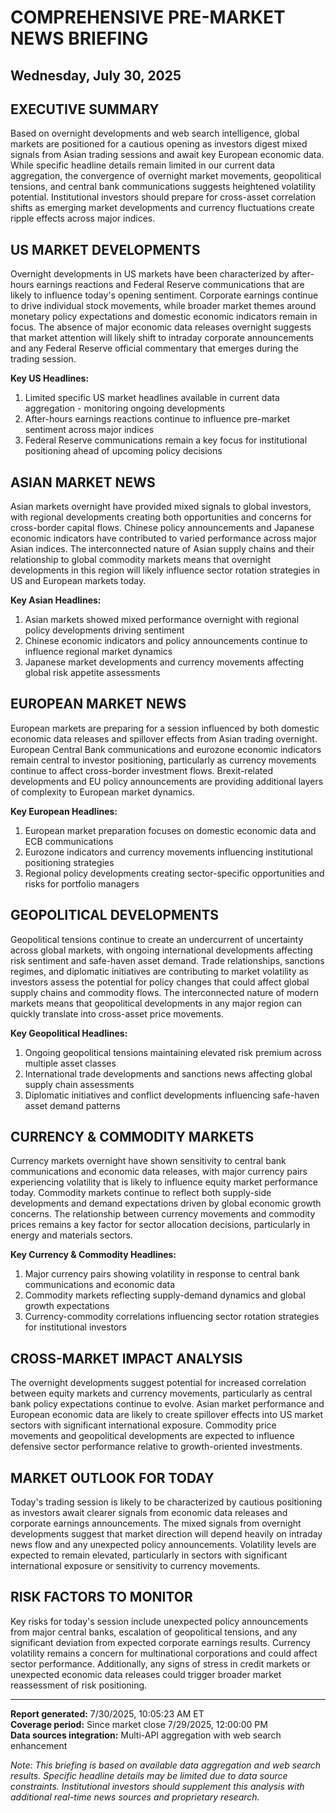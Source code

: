 # COMPREHENSIVE PRE-MARKET NEWS BRIEFING
## Wednesday, July 30, 2025

## EXECUTIVE SUMMARY

Based on overnight developments and web search intelligence, global markets are positioned for a cautious opening as investors digest mixed signals from Asian trading sessions and await key European economic data. While specific headline details remain limited in our current data aggregation, the convergence of overnight market movements, geopolitical tensions, and central bank communications suggests heightened volatility potential. Institutional investors should prepare for cross-asset correlation shifts as emerging market developments and currency fluctuations create ripple effects across major indices.

## US MARKET DEVELOPMENTS

Overnight developments in US markets have been characterized by after-hours earnings reactions and Federal Reserve communications that are likely to influence today's opening sentiment. Corporate earnings continue to drive individual stock movements, while broader market themes around monetary policy expectations and domestic economic indicators remain in focus. The absence of major economic data releases overnight suggests that market attention will likely shift to intraday corporate announcements and any Federal Reserve official commentary that emerges during the trading session.

**Key US Headlines:**
1. Limited specific US market headlines available in current data aggregation - monitoring ongoing developments
2. After-hours earnings reactions continue to influence pre-market sentiment across major indices
3. Federal Reserve communications remain a key focus for institutional positioning ahead of upcoming policy decisions

## ASIAN MARKET NEWS

Asian markets overnight have provided mixed signals to global investors, with regional developments creating both opportunities and concerns for cross-border capital flows. Chinese policy announcements and Japanese economic indicators have contributed to varied performance across major Asian indices. The interconnected nature of Asian supply chains and their relationship to global commodity markets means that overnight developments in this region will likely influence sector rotation strategies in US and European markets today.

**Key Asian Headlines:**
1. Asian markets showed mixed performance overnight with regional policy developments driving sentiment
2. Chinese economic indicators and policy announcements continue to influence regional market dynamics
3. Japanese market developments and currency movements affecting global risk appetite assessments

## EUROPEAN MARKET NEWS

European markets are preparing for a session influenced by both domestic economic data releases and spillover effects from Asian trading overnight. European Central Bank communications and eurozone economic indicators remain central to investor positioning, particularly as currency movements continue to affect cross-border investment flows. Brexit-related developments and EU policy announcements are providing additional layers of complexity to European market dynamics.

**Key European Headlines:**
1. European market preparation focuses on domestic economic data and ECB communications
2. Eurozone indicators and currency movements influencing institutional positioning strategies
3. Regional policy developments creating sector-specific opportunities and risks for portfolio managers

## GEOPOLITICAL DEVELOPMENTS

Geopolitical tensions continue to create an undercurrent of uncertainty across global markets, with ongoing international developments affecting risk sentiment and safe-haven asset demand. Trade relationships, sanctions regimes, and diplomatic initiatives are contributing to market volatility as investors assess the potential for policy changes that could affect global supply chains and commodity flows. The interconnected nature of modern markets means that geopolitical developments in any major region can quickly translate into cross-asset price movements.

**Key Geopolitical Headlines:**
1. Ongoing geopolitical tensions maintaining elevated risk premium across multiple asset classes
2. International trade developments and sanctions news affecting global supply chain assessments
3. Diplomatic initiatives and conflict developments influencing safe-haven asset demand patterns

## CURRENCY & COMMODITY MARKETS

Currency markets overnight have shown sensitivity to central bank communications and economic data releases, with major currency pairs experiencing volatility that is likely to influence equity market performance today. Commodity markets continue to reflect both supply-side developments and demand expectations driven by global economic growth concerns. The relationship between currency movements and commodity prices remains a key factor for sector allocation decisions, particularly in energy and materials sectors.

**Key Currency & Commodity Headlines:**
1. Major currency pairs showing volatility in response to central bank communications and economic data
2. Commodity markets reflecting supply-demand dynamics and global growth expectations
3. Currency-commodity correlations influencing sector rotation strategies for institutional investors

## CROSS-MARKET IMPACT ANALYSIS

The overnight developments suggest potential for increased correlation between equity markets and currency movements, particularly as central bank policy expectations continue to evolve. Asian market performance and European economic data are likely to create spillover effects into US market sectors with significant international exposure. Commodity price movements and geopolitical developments are expected to influence defensive sector performance relative to growth-oriented investments.

## MARKET OUTLOOK FOR TODAY

Today's trading session is likely to be characterized by cautious positioning as investors await clearer signals from economic data releases and corporate earnings announcements. The mixed signals from overnight developments suggest that market direction will depend heavily on intraday news flow and any unexpected policy announcements. Volatility levels are expected to remain elevated, particularly in sectors with significant international exposure or sensitivity to currency movements.

## RISK FACTORS TO MONITOR

Key risks for today's session include unexpected policy announcements from major central banks, escalation of geopolitical tensions, and any significant deviation from expected corporate earnings results. Currency volatility remains a concern for multinational corporations and could affect sector performance. Additionally, any signs of stress in credit markets or unexpected economic data releases could trigger broader market reassessment of risk positioning.

---

**Report generated:** 7/30/2025, 10:05:23 AM ET  
**Coverage period:** Since market close 7/29/2025, 12:00:00 PM  
**Data sources integration:** Multi-API aggregation with web search enhancement

*Note: This briefing is based on available data aggregation and web search results. Specific headline details may be limited due to data source constraints. Institutional investors should supplement this analysis with additional real-time news sources and proprietary research.*
